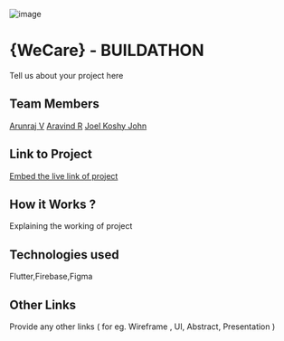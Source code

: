 ![image](IMG-20240925-WA0030.jpg)

# {WeCare} - BUILDATHON
Tell us about your project here

## Team Members
[Arunraj V](https://github.com/Arunrxj-v)
[Aravind R](https://github.com/aravindr001)
[Joel Koshy John](https://github.com/Joelkoshyjohn)


## Link to Project
[Embed the live link of project](live_link)

## How it Works ?
Explaining the working of project  

## Technologies used
Flutter,Firebase,Figma
## Other Links
Provide any other links ( for eg. Wireframe , UI, Abstract, Presentation )
